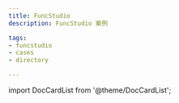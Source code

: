 ```yaml
---
title: FuncStudio
description: FuncStudio 案例

tags:
- funcstudio
- cases
- directory

---
```


import DocCardList from '@theme/DocCardList';

<DocCardList />